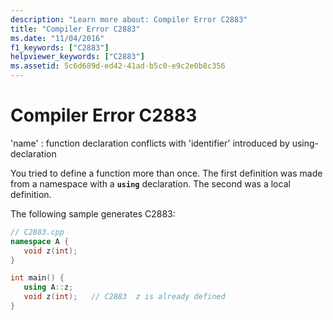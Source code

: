 ```yaml
---
description: "Learn more about: Compiler Error C2883"
title: "Compiler Error C2883"
ms.date: "11/04/2016"
f1_keywords: ["C2883"]
helpviewer_keywords: ["C2883"]
ms.assetid: 5c6d689d-ed42-41ad-b5c0-e9c2e0b8c356
---
```

# Compiler Error C2883

'name' : function declaration conflicts with 'identifier' introduced by using-declaration

You tried to define a function more than once. The first definition was made from a namespace with a **`using`** declaration. The second was a local definition.

The following sample generates C2883:

```cpp
// C2883.cpp
namespace A {
   void z(int);
}

int main() {
   using A::z;
   void z(int);   // C2883  z is already defined
}
```
